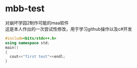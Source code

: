 # mbb-test
对崩坏学园2制作可能的maa软件  
这是本人作出的一次尝试性修改，用于学习github操作以及c#开发
~~~c++
#include<bits/stdc++.h>
using namespace std;
main()
{
  cout<<"first test"<<endl;
}

